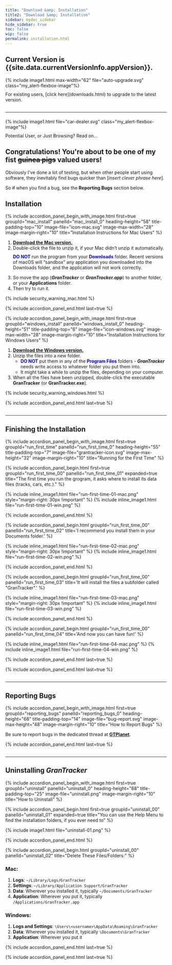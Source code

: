 ```yaml
---
title: "Download &amp; Installation"
title2: "Download &amp; Installation"
sidebar: mydoc_sidebar
hide_sidebar: true
toc: false
wip: false
permalink: installation.html
---
```


<h2>Current Version is {{site.data.currentVersionInfo.appVersion}}.</h2>


<div class="alert alert-success my_alert-flexbox my_group-clear-after">
{% include image1.html max-width="62" file="auto-upgrade.svg" class="my_alert-flexbox-image"%}
<div class="my_alert-flexbox-text-120" style="padding-top: 10px" markdown="1">For existing users, [click here](downloads.html) to upgrade to the latest version.
</div>
</div>

<hr class="shaded1" style="margin-top: 30px !important; margin-bottom: 20px !important" />

<div id="firstTimeUserAlert" class="alert alert-info my_alert-flexbox my_group-clear-after">
{% include image1.html file="car-dealer.svg" class="my_alert-flexbox-image"%}
<div class="my_alert-flexbox-text-120" style="padding-top: 10px" markdown="1">Potential User, or Just Browsing? Read on...
</div>
</div>

## Congratulations! You're about to be one of my fist ~~guinea pigs~~ valued users!

Obviously I've done a lot of testing, but when other people start using software, they inevitably find bugs quicker than [*insert clever phrase here*].

So ~~if~~ when you find a bug, see the **Reporting Bugs** section below.

<h2>Installation</h2>

{% include accordion_panel_begin_with_image.html first=true groupId="mac_install" panelId="mac_install_0"
	heading-height="58" title-padding-top="10"
	image-file="icon-mac.svg" image-max-width="28" image-margin-right="10" title="Installation Instructions for Mac Users" 
%}

<ol>
<li><a href="https://github.com/GranTracker/GranTracker.Data/raw/main/GranTracker.macOS.v{{site.data.currentVersionInfo.appVersion}}.zip"><b>Download the Mac version.</b></a></li>
<li>Double-click the file to unzip it, if your Mac didn’t unzip it automatically.

<p style="margin-top: 10px"><span style="color:blue"><strong>DO NOT</strong></span> run the program from your <span style="color:blue"><strong>Downloads</strong></span> folder. Recent versions of macOS will “sandbox” any application you downloaded into the Downloads folder, and the application will not work correctly.</p>
</li>

<li>So move the app (<i><b>GranTracker</b></i> or <i><b>GranTracker.app</b></i>) to another folder, or your <b>Applications</b> folder.</li>
<li>Then try to run it.</li>
</ol>

{% include security_warning_mac.html %}

{% include accordion_panel_end.html last=true %}

{% include accordion_panel_begin_with_image.html first=true groupId="windows_install" panelId="windows_install_0" 
	heading-height="51" title-padding-top="6"
	image-file="icon-windows.svg" image-max-width="28" image-margin-right="10" title="Installation Instructions for Windows Users" 
%}

<ol>
<li><a href="https://github.com/GranTracker/GranTracker.Data/raw/main/GranTracker.windows.v{{site.data.currentVersionInfo.appVersion}}.zip"><b>Download the Windows version.</b></a></li>
<li>Unzip the files into a new folder.

<ul>
<li><span style="color:blue"><strong>DO NOT</strong></span> put them in any of the <span style="color:blue"><strong>Program Files</strong></span> folders - <i><b>GranTracker</b></i> needs write access to whatever folder you put them into.</li>
<li>It might take a while to unzip the files, depending on your computer. </li>
</ul>
</li>

<li>When all the files have been unzipped, double-click the executable <b>GranTracker</b> (or <b>GranTracker.exe</b>).</li>
</ol>

{% include security_warning_windows.html %}

{% include accordion_panel_end.html last=true %}


<hr class="shaded1" style="margin-top: 30px !important; margin-bottom: 5px !important" />

<h2>Finishing the Installation</h2>

{% include accordion_panel_begin_with_image.html first=true groupId="run_first_time" panelId="run_first_time_0" 
	heading-height="55" title-padding-top="7"
	image-file="grantracker-icon.svg" image-max-height="32" image-margin-right="10" title="Running for the First Time" 
%}

{% include accordion_panel_begin.html first=true groupId="run_first_time_00" panelId="run_first_time_01" expanded=true title="The first time you run the grogram, it asks where to install its data files (tracks, cars, etc.)." %}

{% include inline_image1.html file="run-first-time-01-mac.png" style="margin-right: 30px !important" %}
{% include inline_image1.html file="run-first-time-01-win.png" %}

{% include accordion_panel_end.html %}

{% include accordion_panel_begin.html groupId="run_first_time_00" panelId="run_first_time_02" title='I recommend you install them in your Documents folder.' %}

{% include inline_image1.html file="run-first-time-02-mac.png" style="margin-right: 30px !important" %}
{% include inline_image1.html file="run-first-time-02-win.png" %}

{% include accordion_panel_end.html %}

{% include accordion_panel_begin.html groupId="run_first_time_00" panelId="run_first_time_03" title='It will install the files a subfolder called "GranTracker".' %}

{% include inline_image1.html file="run-first-time-03-mac.png" style="margin-right: 30px !important" %}
{% include inline_image1.html file="run-first-time-03-win.png" %}

{% include accordion_panel_end.html %}

{% include accordion_panel_begin.html groupId="run_first_time_00" panelId="run_first_time_04" title='And now you can have fun!' %}

{% include inline_image1.html file="run-first-time-04-mac.png" %}
{% include inline_image1.html file="run-first-time-04-win.png" %}

{% include accordion_panel_end.html last=true %}

{% include accordion_panel_end.html last=true %}


<hr class="shaded1" style="margin-top: 30px !important; margin-bottom: 5px !important" />

<h2>Reporting Bugs</h2>

{% include accordion_panel_begin_with_image.html first=true groupId="reporting_bugs" panelId="reporting_bugs_0"
	heading-height="68" title-padding-top="14"
	image-file="bug-report.svg" image-max-height="48" image-margin-right="10" title="How to Report Bugs" %}

Be sure to report bugs in the dedicated thread at **[GTPlanet](https://www.gtplanet.net/forum/threads/official-grantracker-thread.420003/)**.
 
{% include accordion_panel_end.html last=true %}


<hr class="shaded1" style="margin-top: 30px !important; margin-bottom: 5px !important" />

<h2>Uninstalling <i><b>GranTracker</b></i></h2>

{% include accordion_panel_begin_with_image.html first=true groupId="uninstall" panelId="uninstall_0"
	heading-height="88" title-padding-top="25"
	image-file="uninstall.png" image-margin-right="10" title="How to Uninstall" %}

{% include accordion_panel_begin.html first=true groupId="uninstall_00" panelId="uninstall_01" expanded=true title="You can use the Help Menu to find the installation folders, if you ever need to" %}

{% include image1.html file="uninstall-01.png" %}

{% include accordion_panel_end.html %}

{% include accordion_panel_begin.html groupId="uninstall_00" panelId="uninstall_02" title="Delete These Files/Folders:" %}

### Mac:

1. **Logs**: `~/Library/Logs/GranTracker`
2. **Settings**: `~/Library/Application Support/GranTracker`
3. **Data**: Wherever you installed it, typically `~/Documents/GranTracker`
4. **Application**: Wherever you put it, typically `/Applications/GranTracker.app`

### Windows:

1. **Logs and Settings**: `\Users\<username>\AppData\Roaming\GranTracker`
2. **Data**: Wherever you installed it, typically `\Documents\GranTracker`
4. **Application**: Wherever you put it

{% include accordion_panel_end.html last=true %}
 
{% include accordion_panel_end.html last=true %}